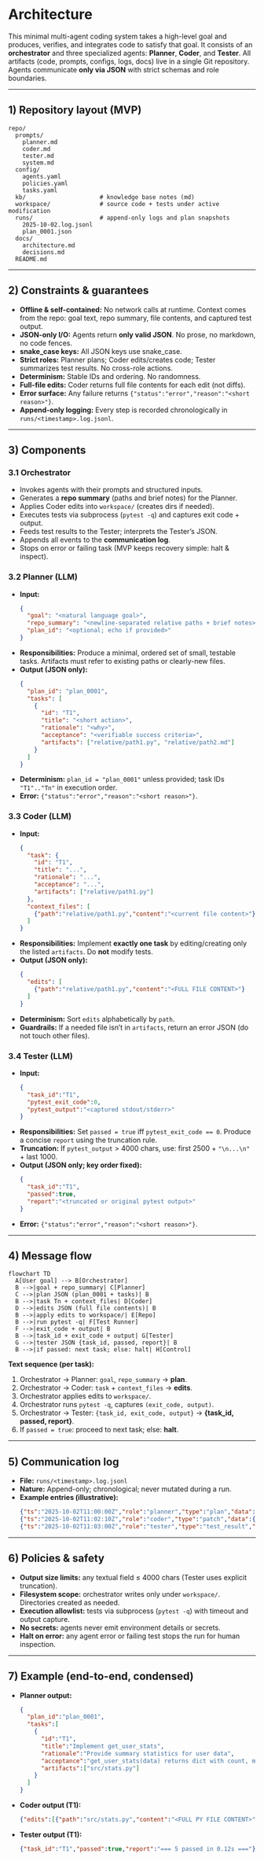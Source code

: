 # Architecture

This minimal multi-agent coding system takes a high-level goal and produces, verifies, and integrates code to satisfy that goal. It consists of an **orchestrator** and three specialized agents: **Planner**, **Coder**, and **Tester**. All artifacts (code, prompts, configs, logs, docs) live in a single Git repository. Agents communicate **only via JSON** with strict schemas and role boundaries.

---

## 1) Repository layout (MVP)

```
repo/
  prompts/
    planner.md
    coder.md
    tester.md
    system.md
  config/
    agents.yaml
    policies.yaml
    tasks.yaml
  kb/                     # knowledge base notes (md)
  workspace/              # source code + tests under active modification
  runs/                   # append-only logs and plan snapshots
    2025-10-02.log.jsonl
    plan_0001.json
  docs/
    architecture.md
    decisions.md
  README.md
```

---

## 2) Constraints & guarantees

- **Offline & self-contained:** No network calls at runtime. Context comes from the repo: goal text, repo summary, file contents, and captured test output.
- **JSON-only I/O:** Agents return **only valid JSON**. No prose, no markdown, no code fences.
- **snake_case keys:** All JSON keys use snake_case.
- **Strict roles:** Planner plans; Coder edits/creates code; Tester summarizes test results. No cross-role actions.
- **Determinism:** Stable IDs and ordering. No randomness.
- **Full-file edits:** Coder returns full file contents for each edit (not diffs).
- **Error surface:** Any failure returns `{"status":"error","reason":"<short reason>"}`.
- **Append-only logging:** Every step is recorded chronologically in `runs/<timestamp>.log.jsonl`.

---

## 3) Components

### 3.1 Orchestrator
- Invokes agents with their prompts and structured inputs.
- Generates a **repo summary** (paths and brief notes) for the Planner.
- Applies Coder edits into `workspace/` (creates dirs if needed).
- Executes tests via subprocess (`pytest -q`) and captures exit code + output.
- Feeds test results to the Tester; interprets the Tester’s JSON.
- Appends all events to the **communication log**.
- Stops on error or failing task (MVP keeps recovery simple: halt & inspect).

### 3.2 Planner (LLM)
- **Input:** 
  ```json
  {
    "goal": "<natural language goal>",
    "repo_summary": "<newline-separated relative paths + brief notes>",
    "plan_id": "<optional; echo if provided>"
  }
  ```
- **Responsibilities:** Produce a minimal, ordered set of small, testable tasks. Artifacts must refer to existing paths or clearly-new files.
- **Output (JSON only):**
  ```json
  {
    "plan_id": "plan_0001",
    "tasks": [
      {
        "id": "T1",
        "title": "<short action>",
        "rationale": "<why>",
        "acceptance": "<verifiable success criteria>",
        "artifacts": ["relative/path1.py", "relative/path2.md"]
      }
    ]
  }
  ```
- **Determinism:** `plan_id = "plan_0001"` unless provided; task IDs `"T1".."Tn"` in execution order.
- **Error:** `{"status":"error","reason":"<short reason>"}`.

### 3.3 Coder (LLM)
- **Input:**
  ```json
  {
    "task": {
      "id": "T1",
      "title": "...",
      "rationale": "...",
      "acceptance": "...",
      "artifacts": ["relative/path1.py"]
    },
    "context_files": [
      {"path":"relative/path1.py","content":"<current file content>"}
    ]
  }
  ```
- **Responsibilities:** Implement **exactly one task** by editing/creating only the listed `artifacts`. Do **not** modify tests.
- **Output (JSON only):**
  ```json
  {
    "edits": [
      {"path":"relative/path1.py","content":"<FULL FILE CONTENT>"}
    ]
  }
  ```
- **Determinism:** Sort `edits` alphabetically by `path`.
- **Guardrails:** If a needed file isn’t in `artifacts`, return an error JSON (do not touch other files).

### 3.4 Tester (LLM)
- **Input:**
  ```json
  {
    "task_id":"T1",
    "pytest_exit_code":0,
    "pytest_output":"<captured stdout/stderr>"
  }
  ```
- **Responsibilities:** Set `passed = true` iff `pytest_exit_code == 0`. Produce a concise `report` using the truncation rule.
- **Truncation:** If `pytest_output` > 4000 chars, use: first 2500 + `"\n...\n"` + last 1000.
- **Output (JSON only; key order fixed):**
  ```json
  {
    "task_id":"T1",
    "passed":true,
    "report":"<truncated or original pytest output>"
  }
  ```
- **Error:** `{"status":"error","reason":"<short reason>"}`.

---

## 4) Message flow

```mermaid
flowchart TD
  A[User goal] --> B[Orchestrator]
  B -->|goal + repo_summary| C[Planner]
  C -->|plan JSON (plan_0001 + tasks)| B
  B -->|task Tn + context_files| D[Coder]
  D -->|edits JSON (full file contents)| B
  B -->|apply edits to workspace/| E[Repo]
  B -->|run pytest -q| F[Test Runner]
  F -->|exit_code + output| B
  B -->|task_id + exit_code + output| G[Tester]
  G -->|tester JSON {task_id, passed, report}| B
  B -->|if passed: next task; else: halt| H[Control]
```

**Text sequence (per task):**
1. Orchestrator → Planner: `goal`, `repo_summary` → **plan**.
2. Orchestrator → Coder: `task` + `context_files` → **edits**.
3. Orchestrator applies edits to `workspace/`.
4. Orchestrator runs `pytest -q`, captures `(exit_code, output)`.
5. Orchestrator → Tester: `{task_id, exit_code, output}` → **{task_id, passed, report}**.
6. If `passed = true`: proceed to next task; else: **halt**.

---

## 5) Communication log

- **File:** `runs/<timestamp>.log.jsonl`
- **Nature:** Append-only; chronological; never mutated during a run.
- **Example entries (illustrative):**
  ```json
  {"ts":"2025-10-02T11:00:00Z","role":"planner","type":"plan","data":{"plan_id":"plan_0001","tasks":[...]}}
  {"ts":"2025-10-02T11:02:10Z","role":"coder","type":"patch","data":{"task_id":"T1","files":["src/stats.py"]}}
  {"ts":"2025-10-02T11:03:00Z","role":"tester","type":"test_result","data":{"task_id":"T1","passed":false}}
  ```

---

## 6) Policies & safety

- **Output size limits:** any textual field ≤ 4000 chars (Tester uses explicit truncation).
- **Filesystem scope:** orchestrator writes only under `workspace/`. Directories created as needed.
- **Execution allowlist:** tests via subprocess (`pytest -q`) with timeout and output capture.
- **No secrets:** agents never emit environment details or secrets.
- **Halt on error:** any agent error or failing test stops the run for human inspection.

---

## 7) Example (end-to-end, condensed)

- **Planner output:**
  ```json
  {
    "plan_id":"plan_0001",
    "tasks":[
      {
        "id":"T1",
        "title":"Implement get_user_stats",
        "rationale":"Provide summary statistics for user data",
        "acceptance":"get_user_stats(data) returns dict with count, mean",
        "artifacts":["src/stats.py"]
      }
    ]
  }
  ```
- **Coder output (T1):**
  ```json
  {"edits":[{"path":"src/stats.py","content":"<FULL PY FILE CONTENT>"}]}
  ```
- **Tester output (T1):**
  ```json
  {"task_id":"T1","passed":true,"report":"=== 5 passed in 0.12s ==="}
  ```
